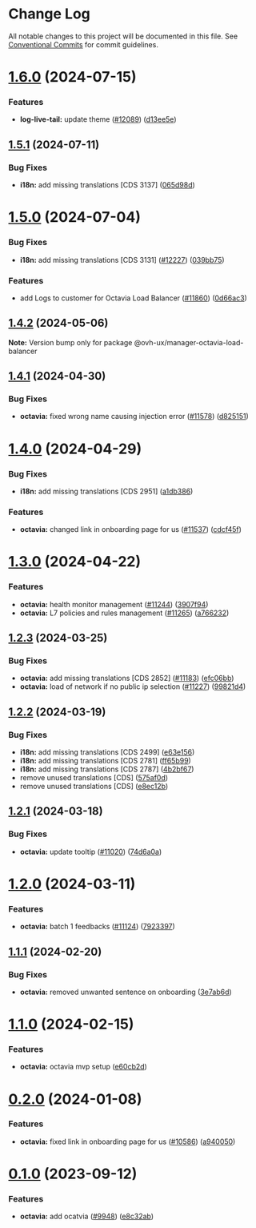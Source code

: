 # Change Log

All notable changes to this project will be documented in this file.
See [Conventional Commits](https://conventionalcommits.org) for commit guidelines.

# [1.6.0](https://github.com/ovh/manager/compare/@ovh-ux/manager-octavia-load-balancer@1.5.1...@ovh-ux/manager-octavia-load-balancer@1.6.0) (2024-07-15)


### Features

* **log-live-tail:** update theme ([#12089](https://github.com/ovh/manager/issues/12089)) ([d13ee5e](https://github.com/ovh/manager/commit/d13ee5e6d18a4b9d1b22c47326c61005711319e0))





## [1.5.1](https://github.com/ovh/manager/compare/@ovh-ux/manager-octavia-load-balancer@1.5.0...@ovh-ux/manager-octavia-load-balancer@1.5.1) (2024-07-11)


### Bug Fixes

* **i18n:** add missing translations [CDS 3137] ([065d98d](https://github.com/ovh/manager/commit/065d98ddd26b6ee8a995e423e740db2c33c75aef))





# [1.5.0](https://github.com/ovh/manager/compare/@ovh-ux/manager-octavia-load-balancer@1.4.2...@ovh-ux/manager-octavia-load-balancer@1.5.0) (2024-07-04)


### Bug Fixes

* **i18n:** add missing translations [CDS 3131] ([#12227](https://github.com/ovh/manager/issues/12227)) ([039bb75](https://github.com/ovh/manager/commit/039bb75a8a524e046cd1e8a1d69c7b18f7177730))


### Features

* add Logs to customer for Octavia Load Balancer ([#11860](https://github.com/ovh/manager/issues/11860)) ([0d66ac3](https://github.com/ovh/manager/commit/0d66ac3cbeccf4aa3c9464c08230077f1649c231))





## [1.4.2](https://github.com/ovh/manager/compare/@ovh-ux/manager-octavia-load-balancer@1.4.1...@ovh-ux/manager-octavia-load-balancer@1.4.2) (2024-05-06)

**Note:** Version bump only for package @ovh-ux/manager-octavia-load-balancer





## [1.4.1](https://github.com/ovh/manager/compare/@ovh-ux/manager-octavia-load-balancer@1.4.0...@ovh-ux/manager-octavia-load-balancer@1.4.1) (2024-04-30)


### Bug Fixes

* **octavia:** fixed wrong name causing injection error ([#11578](https://github.com/ovh/manager/issues/11578)) ([d825151](https://github.com/ovh/manager/commit/d825151f1bbeccfc1808642177c499f2541b1d82))





# [1.4.0](https://github.com/ovh/manager/compare/@ovh-ux/manager-octavia-load-balancer@1.3.0...@ovh-ux/manager-octavia-load-balancer@1.4.0) (2024-04-29)


### Bug Fixes

* **i18n:** add missing translations [CDS 2951] ([a1db386](https://github.com/ovh/manager/commit/a1db386e58d95fb0b7955b0dba72f91a2c5fa7af))


### Features

* **octavia:** changed link in onboarding page for us ([#11537](https://github.com/ovh/manager/issues/11537)) ([cdcf45f](https://github.com/ovh/manager/commit/cdcf45f7efc87314a560a73222b466dc1b49ceef))





# [1.3.0](https://github.com/ovh/manager/compare/@ovh-ux/manager-octavia-load-balancer@1.2.3...@ovh-ux/manager-octavia-load-balancer@1.3.0) (2024-04-22)


### Features

* **octavia:** health monitor management ([#11244](https://github.com/ovh/manager/issues/11244)) ([3907f94](https://github.com/ovh/manager/commit/3907f94df018b6e6b2926da183593d4b24289c8d))
* **octavia:** L7 policies and rules management ([#11265](https://github.com/ovh/manager/issues/11265)) ([a766232](https://github.com/ovh/manager/commit/a766232f2411c0b4691d2e9a3b7792457e5f15ab))





## [1.2.3](https://github.com/ovh/manager/compare/@ovh-ux/manager-octavia-load-balancer@1.2.2...@ovh-ux/manager-octavia-load-balancer@1.2.3) (2024-03-25)


### Bug Fixes

* **octavia:** add missing translations [CDS 2852] ([#11183](https://github.com/ovh/manager/issues/11183)) ([efc06bb](https://github.com/ovh/manager/commit/efc06bbeb53b39a197a9e129f6707e565306abef))
* **octavia:** load of network if no public ip selection ([#11227](https://github.com/ovh/manager/issues/11227)) ([99821d4](https://github.com/ovh/manager/commit/99821d407a7dda1ff03b7c44a77e33fc87b8f2c9))





## [1.2.2](https://github.com/ovh/manager/compare/@ovh-ux/manager-octavia-load-balancer@1.2.1...@ovh-ux/manager-octavia-load-balancer@1.2.2) (2024-03-19)


### Bug Fixes

* **i18n:** add missing translations [CDS 2499] ([e63e156](https://github.com/ovh/manager/commit/e63e156278fb697ad3913b28170d75fbf9ab21cb))
* **i18n:** add missing translations [CDS 2781] ([ff65b99](https://github.com/ovh/manager/commit/ff65b992cf3bcb7419b0c82550e04c0ef78febf0))
* **i18n:** add missing translations [CDS 2787] ([4b2bf67](https://github.com/ovh/manager/commit/4b2bf67e10db69494c9bc3406818e0f709e60473))
* remove unused translations [CDS] ([575af0d](https://github.com/ovh/manager/commit/575af0de1dffe3b949198d516ef0e4b85f44302e))
* remove unused translations [CDS] ([e8ec12b](https://github.com/ovh/manager/commit/e8ec12b34377b5c809d369d95c60b7aa2468a226))





## [1.2.1](https://github.com/ovh/manager/compare/@ovh-ux/manager-octavia-load-balancer@1.2.0...@ovh-ux/manager-octavia-load-balancer@1.2.1) (2024-03-18)


### Bug Fixes

* **octavia:** update tooltip ([#11020](https://github.com/ovh/manager/issues/11020)) ([74d6a0a](https://github.com/ovh/manager/commit/74d6a0a072cda02292067bcd5c34fe44f4ac6e5b))





# [1.2.0](https://github.com/ovh/manager/compare/@ovh-ux/manager-octavia-load-balancer@1.1.1...@ovh-ux/manager-octavia-load-balancer@1.2.0) (2024-03-11)


### Features

* **octavia:** batch 1 feedbacks ([#11124](https://github.com/ovh/manager/issues/11124)) ([7923397](https://github.com/ovh/manager/commit/792339781345a51448ee45b1899d72b82f15ee4d))





## [1.1.1](https://github.com/ovh/manager/compare/@ovh-ux/manager-octavia-load-balancer@1.1.0...@ovh-ux/manager-octavia-load-balancer@1.1.1) (2024-02-20)


### Bug Fixes

* **octavia:** removed unwanted sentence on onboarding ([3e7ab6d](https://github.com/ovh/manager/commit/3e7ab6dd8f79b097cb68b90a10f981a7f98aa7b4))





# [1.1.0](https://github.com/ovh/manager/compare/@ovh-ux/manager-octavia-load-balancer@1.0.0...@ovh-ux/manager-octavia-load-balancer@1.1.0) (2024-02-15)


### Features

* **octavia:** octavia mvp setup ([e60cb2d](https://github.com/ovh/manager/commit/e60cb2d4bff27616b5f37d64334816105a830e8f))





# [0.2.0](https://github.com/ovh/manager/compare/@ovh-ux/manager-octavia-load-balancer@0.1.0...@ovh-ux/manager-octavia-load-balancer@0.2.0) (2024-01-08)


### Features

* **octavia:** fixed link in onboarding page for us ([#10586](https://github.com/ovh/manager/issues/10586)) ([a940050](https://github.com/ovh/manager/commit/a9400504707961a69d63ca56775d4775dc90fa86))





# [0.1.0](https://github.com/ovh/manager/compare/@ovh-ux/manager-octavia-load-balancer@0.0.0...@ovh-ux/manager-octavia-load-balancer@0.1.0) (2023-09-12)


### Features

* **octavia:** add ocatvia  ([#9948](https://github.com/ovh/manager/issues/9948)) ([e8c32ab](https://github.com/ovh/manager/commit/e8c32ab29c65496b251ef008418e04f543c5f46e))
